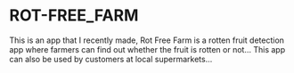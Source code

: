 # ROT-FREE_FARM
This is an app that I recently made, Rot Free Farm is a rotten fruit detection app where farmers can find out whether the fruit is rotten or not… This app can also be used by customers at local supermarkets… 
